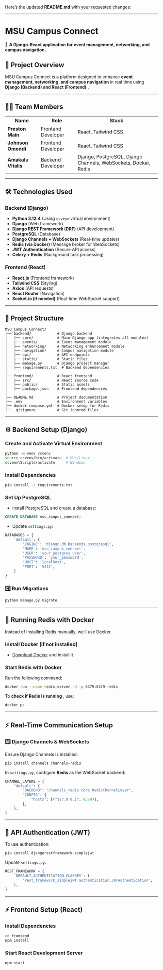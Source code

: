 Here’s the updated **README.md** with your requested changes:

---

# **MSU Campus Connect**

🚀 **A Django-React application for event management, networking, and campus navigation.**

## **📌 Project Overview**

MSU Campus Connect is a platform designed to enhance **event management, networking, and campus navigation** in real time using  **Django (Backend) and React (Frontend)** .

---

## **👨‍💻 Team Members**

| Name                      | Role               | Stack                                                          |
| ------------------------- | ------------------ | -------------------------------------------------------------- |
| **Preston Main**    | Frontend Developer | React, Tailwind CSS                                            |
| **Johnson Omondi**  | Frontend Developer | React, Tailwind CSS                                            |
| **Amakalu Vitalis** | Backend Developer  | Django, PostgreSQL, Django Channels, WebSockets, Docker, Redis |

---

## **🛠️ Technologies Used**

### **Backend (Django)**

* **Python 3.12.4** (Using `ccvenv` virtual environment)
* **Django** (Web framework)
* **Django REST Framework (DRF)** (API development)
* **PostgreSQL** (Database)
* **Django Channels + WebSockets** (Real-time updates)
* **Redis (via Docker)** (Message broker for WebSockets)
* **JWT Authentication** (Secure API access)
* **Celery + Redis** (Background task processing)

### **Frontend (React)**

* **React.js** (Frontend framework)
* **Tailwind CSS** (Styling)
* **Axios** (API requests)
* **React Router** (Navigation)
* **Socket.io (if needed)** (Real-time WebSocket support)

---

## **📂 Project Structure**

```
MSU_Campus_Connect/
│── backend/            # Django backend
│   ├── core/           # Main Django app (integrates all modules)
│   ├── events/         # Event management module
│   ├── networking/     # Networking enhancement module
│   ├── navigation/     # Campus navigation module
│   ├── api/            # API endpoints
│   ├── static/         # Static files
│   ├── manage.py       # Django project manager
│   ├── requirements.txt  # Backend dependencies
│
│── frontend/           # React frontend
│   ├── src/            # React source code
│   ├── public/         # Static assets
│   ├── package.json    # Frontend dependencies
│
│── README.md           # Project documentation
│── .env                # Environment variables
│── docker-compose.yml  # Docker setup for Redis
│── .gitignore          # Git ignored files
```

---

## **⚙️ Backend Setup (Django)**

### **Create and Activate Virtual Environment**

```bash
python -m venv ccvenv
source ccvenv/bin/activate  # Mac/Linux
ccvenv\Scripts\activate     # Windows
```

### **Install Dependencies**

```bash
pip install -r requirements.txt
```

### **Set Up PostgreSQL**

* Install PostgreSQL and create a database:

```sql
CREATE DATABASE msu_campus_connect;
```

* Update `settings.py`:

```python
DATABASES = {
    'default': {
        'ENGINE': 'django.db.backends.postgresql',
        'NAME': 'msu_campus_connect',
        'USER': 'your_postgres_user',
        'PASSWORD': 'your_password',
        'HOST': 'localhost',
        'PORT': '5432',
    }
}
```

### **4️⃣ Run Migrations**

```bash
python manage.py migrate
```

---

## **🚀 Running Redis with Docker**

Instead of installing Redis manually, we’ll use Docker.

### **Install Docker (if not installed)**

* [Download Docker](https://www.docker.com/get-started) and install it.

### **Start Redis with Docker**

Run the following command:

```bash
docker run --name redis-server -d -p 6379:6379 redis
```

To  **check if Redis is running** , use:

```bash
docker ps
```

---

## **⚡ Real-Time Communication Setup**

### **1️⃣ Django Channels & WebSockets**

Ensure Django Channels is installed:

```bash
pip install channels channels-redis
```

In `settings.py`, configure **Redis** as the WebSocket backend:

```python
CHANNEL_LAYERS = {
    "default": {
        "BACKEND": "channels_redis.core.RedisChannelLayer",
        "CONFIG": {
            "hosts": [("127.0.0.1", 6379)],
        },
    },
}
```

---

## **📌 API Authentication (JWT)**

To use authentication:

```bash
pip install djangorestframework-simplejwt
```

Update `settings.py`:

```python
REST_FRAMEWORK = {
    'DEFAULT_AUTHENTICATION_CLASSES': (
        'rest_framework_simplejwt.authentication.JWTAuthentication',
    ),
}
```

---

## **⚡ Frontend Setup (React)**

### **Install Dependencies**

```bash
cd frontend
npm install
```

### **Start React Development Server**

```bash
npm start
```
